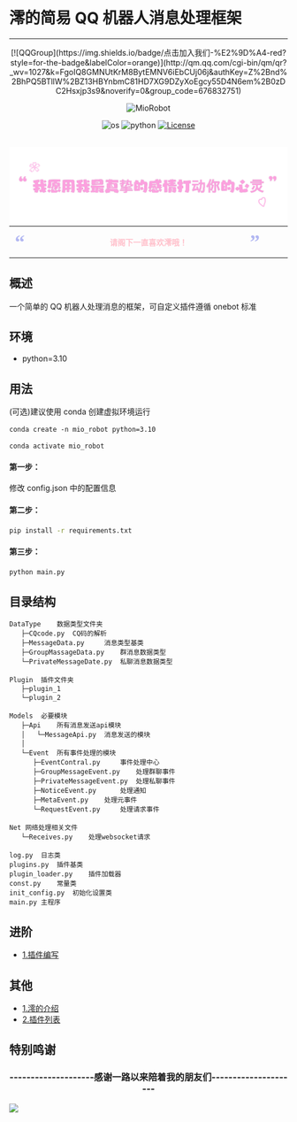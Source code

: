 # 澪的简易 QQ 机器人消息处理框架

---

<div align="center">
[![QQGroup](https://img.shields.io/badge/点击加入我们-%E2%9D%A4-red?style=for-the-badge&labelColor=orange)](http://qm.qq.com/cgi-bin/qm/qr?_wv=1027&k=FgoIQ8GMNUtKrM8BytEMNV6iEbCUj06j&authKey=Z%2Bnd%2BhPQ5BTllW%2BZ13HBYnbmC81HD7XG9DZyXoEgcy55D4N6em%2B0zDC2Hsxjp3s9&noverify=0&group_code=676832751)

![MioRobot](https://counter.seku.su/cmoe?name=miosdream&theme=r34)

![os](https://img.shields.io/badge/os-win,linux,mac-orange?style=for-the-badge) ![python](https://img.shields.io/badge/python-3.7+-blue?style=for-the-badge) [![License](https://img.shields.io/badge/LICENSE-GPL_3.0-green.svg?style=for-the-badge)](./LICENSE)

</div>

<br>


<div align="center">
<img src="src/md/assets/text.png" decoding="async" loading="lazy" width="1080" height="">
<table style="display: table; border-collapse: collapse; margin: auto; background-color:transparent;">
<tbody><tr>
<td style="vertical-align: top; color:#B2B7F2; font-size:36px; font-family:'Times New Roman',serif; font-weight:bold; text-align:left; padding:10px 10px; line-height:100%">“</td>
    <td style="text-align: center; padding: 1em; vertical-align: middle;"><font face="楷体"><span style="color:#FFC0CB;"><b>请阁下一直喜欢澪哦！</b></span></font></td>
<td style="vertical-align: bottom; color:#B2B7F2; font-size:36px; font-family:'Times New Roman',serif; font-weight:bold; text-align:left; padding:10px 10px; line-height:100%">”</td>
</tr>
</tbody></table>
</div>

## 概述

一个简单的 QQ 机器人处理消息的框架，可自定义插件遵循 onebot 标准

## 环境

- python=3.10

## 用法

(可选)建议使用 conda 创建虚拟环境运行

```shell
conda create -n mio_robot python=3.10
```

```shell
conda activate mio_robot
```

#### 第一步：

修改 config.json 中的配置信息

#### 第二步：

```bash
pip install -r requirements.txt
```

#### 第三步：

```bash
python main.py
```

## 目录结构

```dir
DataType	数据类型文件夹
   ├─CQcode.py	CQ码的解析
   ├─MessageData.py 	消息类型基类
   ├─GroupMassageData.py	群消息数据类型
   └─PrivateMessageDate.py 	私聊消息数据类型

Plugin	插件文件夹
   ├─plugin_1
   └─plugin_2

Models	必要模块
   ├─Api	所有消息发送api模块
   │   └─MessageApi.py	消息发送的模块
   │
   └─Event	所有事件处理的模块
      ├─EventContral.py		事件处理中心
      ├─GroupMessageEvent.py 	处理群聊事件
      ├─PrivateMessageEvent.py	处理私聊事件
      ├─NoticeEvent.py 	    处理通知
      ├─MetaEvent.py	处理元事件
      └─RequestEvent.py		处理请求事件

Net	网络处理相关文件
   └─Receives.py	处理websocket请求

log.py	日志类
plugins.py	插件基类
plugin_loader.py	插件加载器
const.py	常量类
init_config.py	初始化设置类
main.py	主程序
```

## 进阶

- [1.插件编写](./src/md/plugin.md)

## 其他

- [1.澪的介绍](./src/md/mio.md)
- [2.插件列表](./src/md/plugin_list.md)

## 特别鸣谢

<div align="center">
    <h3>
--------------------感谢一路以来陪着我的朋友们---------------------
    </h3>
</div>

<a href="https://github.com/Mios-dream/MioRobot/contributors" target="_blank">
  <img src="https://contrib.rocks/image?repo=Mios-dream/MioRobot" />
</a>
